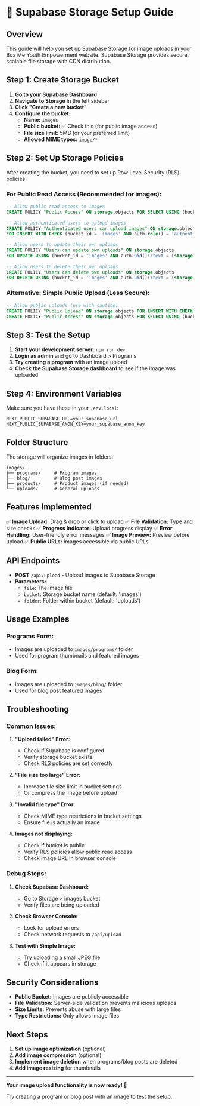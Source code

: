 # 📁 Supabase Storage Setup Guide

## Overview

This guide will help you set up Supabase Storage for image uploads in your Boa Me Youth Empowerment website. Supabase Storage provides secure, scalable file storage with CDN distribution.

## Step 1: Create Storage Bucket

1. **Go to your Supabase Dashboard**
2. **Navigate to Storage** in the left sidebar
3. **Click "Create a new bucket"**
4. **Configure the bucket:**
   - **Name:** `images`
   - **Public bucket:** ✅ Check this (for public image access)
   - **File size limit:** 5MB (or your preferred limit)
   - **Allowed MIME types:** `image/*`

## Step 2: Set Up Storage Policies

After creating the bucket, you need to set up Row Level Security (RLS) policies:

### For Public Read Access (Recommended for images):

```sql
-- Allow public read access to images
CREATE POLICY "Public Access" ON storage.objects FOR SELECT USING (bucket_id = 'images');

-- Allow authenticated users to upload images
CREATE POLICY "Authenticated users can upload images" ON storage.objects 
FOR INSERT WITH CHECK (bucket_id = 'images' AND auth.role() = 'authenticated');

-- Allow users to update their own uploads
CREATE POLICY "Users can update own uploads" ON storage.objects 
FOR UPDATE USING (bucket_id = 'images' AND auth.uid()::text = (storage.foldername(name))[1]);

-- Allow users to delete their own uploads
CREATE POLICY "Users can delete own uploads" ON storage.objects 
FOR DELETE USING (bucket_id = 'images' AND auth.uid()::text = (storage.foldername(name))[1]);
```

### Alternative: Simple Public Upload (Less Secure):

```sql
-- Allow public uploads (use with caution)
CREATE POLICY "Public Upload" ON storage.objects FOR INSERT WITH CHECK (bucket_id = 'images');
CREATE POLICY "Public Access" ON storage.objects FOR SELECT USING (bucket_id = 'images');
```

## Step 3: Test the Setup

1. **Start your development server:** `npm run dev`
2. **Login as admin** and go to Dashboard > Programs
3. **Try creating a program** with an image upload
4. **Check the Supabase Storage dashboard** to see if the image was uploaded

## Step 4: Environment Variables

Make sure you have these in your `.env.local`:

```env
NEXT_PUBLIC_SUPABASE_URL=your_supabase_url
NEXT_PUBLIC_SUPABASE_ANON_KEY=your_supabase_anon_key
```

## Folder Structure

The storage will organize images in folders:

```
images/
├── programs/     # Program images
├── blog/         # Blog post images
├── products/     # Product images (if needed)
└── uploads/      # General uploads
```

## Features Implemented

✅ **Image Upload:** Drag & drop or click to upload
✅ **File Validation:** Type and size checks
✅ **Progress Indicator:** Upload progress display
✅ **Error Handling:** User-friendly error messages
✅ **Image Preview:** Preview before upload
✅ **Public URLs:** Images accessible via public URLs

## API Endpoints

- **POST** `/api/upload` - Upload images to Supabase Storage
- **Parameters:**
  - `file`: The image file
  - `bucket`: Storage bucket name (default: 'images')
  - `folder`: Folder within bucket (default: 'uploads')

## Usage Examples

### Programs Form:
- Images are uploaded to `images/programs/` folder
- Used for program thumbnails and featured images

### Blog Form:
- Images are uploaded to `images/blog/` folder
- Used for blog post featured images

## Troubleshooting

### Common Issues:

1. **"Upload failed" Error:**
   - Check if Supabase is configured
   - Verify storage bucket exists
   - Check RLS policies are set correctly

2. **"File size too large" Error:**
   - Increase file size limit in bucket settings
   - Or compress the image before upload

3. **"Invalid file type" Error:**
   - Check MIME type restrictions in bucket settings
   - Ensure file is actually an image

4. **Images not displaying:**
   - Check if bucket is public
   - Verify RLS policies allow public read access
   - Check image URL in browser console

### Debug Steps:

1. **Check Supabase Dashboard:**
   - Go to Storage > images bucket
   - Verify files are being uploaded

2. **Check Browser Console:**
   - Look for upload errors
   - Check network requests to `/api/upload`

3. **Test with Simple Image:**
   - Try uploading a small JPEG file
   - Check if it appears in storage

## Security Considerations

- **Public Bucket:** Images are publicly accessible
- **File Validation:** Server-side validation prevents malicious uploads
- **Size Limits:** Prevents abuse with large files
- **Type Restrictions:** Only allows image files

## Next Steps

1. **Set up image optimization** (optional)
2. **Add image compression** (optional)
3. **Implement image deletion** when programs/blog posts are deleted
4. **Add image resizing** for thumbnails

---

**Your image upload functionality is now ready! 🎉**

Try creating a program or blog post with an image to test the setup.
